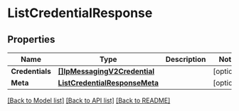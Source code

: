 # ListCredentialResponse

## Properties

Name | Type | Description | Notes
------------ | ------------- | ------------- | -------------
**Credentials** | [**[]IpMessagingV2Credential**](IpMessagingV2Credential.md) |  |[optional] 
**Meta** | [**ListCredentialResponseMeta**](ListCredentialResponseMeta.md) |  |[optional] 

[[Back to Model list]](../README.md#documentation-for-models) [[Back to API list]](../README.md#documentation-for-api-endpoints) [[Back to README]](../README.md)


